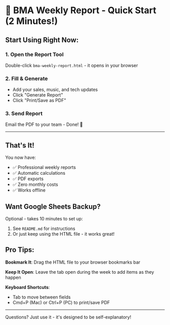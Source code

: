 # 🚀 BMA Weekly Report - Quick Start (2 Minutes!)

## Start Using Right Now:

### 1. Open the Report Tool
Double-click `bma-weekly-report.html` - it opens in your browser

### 2. Fill & Generate
- Add your sales, music, and tech updates
- Click "Generate Report"
- Click "Print/Save as PDF"

### 3. Send Report
Email the PDF to your team - Done! 🎉

---

## That's It! 

You now have:
- ✅ Professional weekly reports
- ✅ Automatic calculations
- ✅ PDF exports
- ✅ Zero monthly costs
- ✅ Works offline

## Want Google Sheets Backup?

Optional - takes 10 minutes to set up:
1. See `README.md` for instructions
2. Or just keep using the HTML file - it works great!

## Pro Tips:

**Bookmark It**: Drag the HTML file to your browser bookmarks bar

**Keep It Open**: Leave the tab open during the week to add items as they happen

**Keyboard Shortcuts**: 
- Tab to move between fields
- Cmd+P (Mac) or Ctrl+P (PC) to print/save PDF

---

Questions? Just use it - it's designed to be self-explanatory!